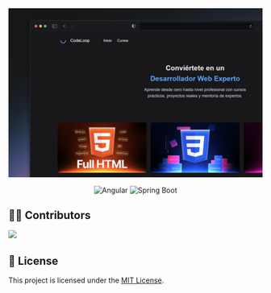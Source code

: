 <div align="center">
  <a href="#">
    <img src="./assets/readme.jpg" alt="Preview">
  </a>
  <p></p>
</div>

<div align="center">

![Angular](https://img.shields.io/badge/Angular-DD0031?style=flat&logo=angular&logoColor=white)
![Spring Boot](https://img.shields.io/badge/Spring%20Boot-6DB33F?style=flat&logo=spring&logoColor=white)

</div>

## 🧑‍💻 Contributors

<a href="https://github.com/jaycodev/codeloop/graphs/contributors">
  <img src="https://contrib.rocks/image?repo=jaycodev/codeloop" />
</a>

## 📄 License

This project is licensed under the [MIT License](./LICENSE).
